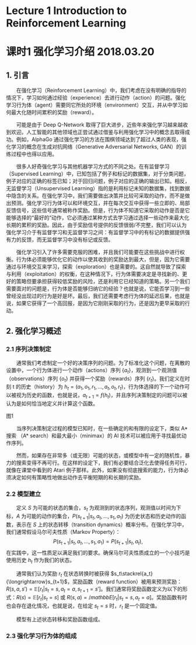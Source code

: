 # Lecture 1 Introduction to Reinforcement Learning

# 课时1 强化学习介绍 2018.03.20

## 1. 引言

&emsp;&emsp;在强化学习（Reinforcement Learning）中，我们考虑在没有明确的指导的情况下，学习如何通过经验（experience）去进行动作（action）的问题。强化学习行为体（agent）需要同它所处的环境（environment）交互，并从中学习如何最大化随时间累积的奖励（reward）。

&emsp;&emsp;可能是由于 Deep Q-Network 取得了巨大进步，近些年来强化学习越来越收到欢迎。人工智能的其他领域也正尝试通过借鉴与利用强化学习中的概念去取得成功。例如，AlphaGo 通过强化学习的方法在围棋领域达到了超过人类的表现，强化学习的概念在生成对抗网络（Generative Adversarial Networks, GAN）的训练过程中也得以应用。

&emsp;&emsp;很多人好奇强化学习与其他机器学习方式的不同之处。在有监督学习（Supervised Learning）中，已知包括了例子和标记的数据集，对于分类问题，例子对应的正确的标签已知；对于回归问题，例子对应的正确的输出已知。相反，无监督学习（Unsupervised Learning）指的是利用标记未知的数据集，找到数据中隐含的关系。在强化学习中，我们需要做出决策并比较可采取的动作，而不是做出预测。强化学习行为体可以和环境交互，并在每次交互中获得一些立即的、局部反馈信号，这些信号通常被称作奖励。但是，行为体不知道它采取的动作是否是它能够选择的“最好的“动作，它必须通过某种方式去学习通过选择一些动作来最大化长期的累积的奖励。因此，由于奖励信号提供的反馈很弱/不完整，我们可以认为强化学习介于有监督学习和无监督学习之间：有监督学习中的有标记的数据提供强有力的反馈，而无监督学习中没有标记或反馈。

&emsp;&emsp;强化学习引入了许多需要克服的困难，并且我们可能要在这些挑战中进行权衡。行为体必须能够优化它的动作以使其收到的奖励达到最大，但是，因为它需要通过与环境交互来学习，探索（exploration）也是需要的。这自然就导致了探索与利用（exploitation）的权衡，在这种情况下，行为体需要决定是寻找新的、更好的策略但要承担获得较低奖励的风险，还是利用它已经知道的策略。另一个我们需要面对的问题是，行为体是否能够归纳它的经验？也就是说，它能否学习到一些曾经没出现过的行为是好是坏。最后，我们还需要考虑行为体的延迟后果，也就是说，如果它获得了一个高回报，是因为它刚刚采取的行为，还是因为更早采取的行动。

## 2. 强化学习概述

### 2.1 序列决策制定

&emsp;&emsp;通常我们考虑制定一个好的决策序列的问题。为了标准化这个问题，在离散的设置中，一个行为体进行一个动作（actions）序列 $\lbrace a_t \rbrace$，观测到一个观测值（observations）序列 $\lbrace o_t \rbrace$ 并获得一个奖励（rewards）序列 $\lbrace r_t \rbrace$。我们定义在时刻 t 的历史（history）为 $h_t=(a_1,o_1,r_1,...,a_t,o_t,r_t)$，行为体选择的下一个动作可以被视为历史的函数，也就是说，$a_{t+1}=f(h_t)$，并且序列决策制定的问题可以被认为是如何恰当地定义并计算这个函数。

图1

&emsp;&emsp;当序列决策制定过程的模型已知时，在一些确定的和有限的设定下，类似 A* 搜索 （A* search）和最大最小（minimax）的 AI 技术可以被应用于寻找最优动作序列。

&emsp;&emsp;然而，如果存在非常多（或无限）可能的状态，或模型中有一定的随机性，暴力的搜索变得不再可行。在这样的设定下，我们有必要结合泛化去使得任务可行，就像在课堂中看到的 Atari 例子那样。此外，如果没有彻底搜索的能力，行为体必须决定如何有策略性地做出动作去平衡短期的和长期的奖励。

### 2.2 模型建立

&emsp;&emsp;定义 $S$ 为可能的状态的集合，$s_t$ 为观测到的状态序列，观测值以时间为下标，$A$ 为可能的动作的集合，$P(s_{t+1}|s_t,a_t,...,s_1,a_1)$ 为历史状态和历史动作的函数，表示在 $S$ 上的状态转移（transition dynamics）概率分布。在强化学习中，我们通常假设马尔可夫性质（Markov Property）：
$$
P(s_{t+1}|s_t,a_t,...,s_1,a_1)=P\left( s_{t+1}|s_t,a_t \right),
\tag{1}
$$
在实践中，这一性质足以满足我们的要求。确保马尔可夫性质成立的一个小技巧是使用历史 $h_t$ 作为我们的状态。

&emsp;&emsp;通常我们认为奖励 $r_t$ 在状态转换时被获得 $s_t\stackrel{a_t}{\longrightarrow}s_{t+1}$，奖励函数（reward function）被用来预测奖励：$R(s,a,s')=\mathbb{E}[r_t|s_t=s,a_t=a,s_{t+1}=s']$。我们通常将奖励函数定义为以下的形式：$R(s)=\mathbb{E}[r_t|s_t=s]$ 或 $R(s,a)=/mathbb{E}[r_t|s_t=s,a_t=a]$。奖励函数有时也会存在退化情况，也就是说，在给定 $s_t=s$ 时，$r_t$ 是一个固定值。

&emsp;&emsp;模型有上述状态转移和奖励函数组成。

### 2.3 强化学习行为体的组成